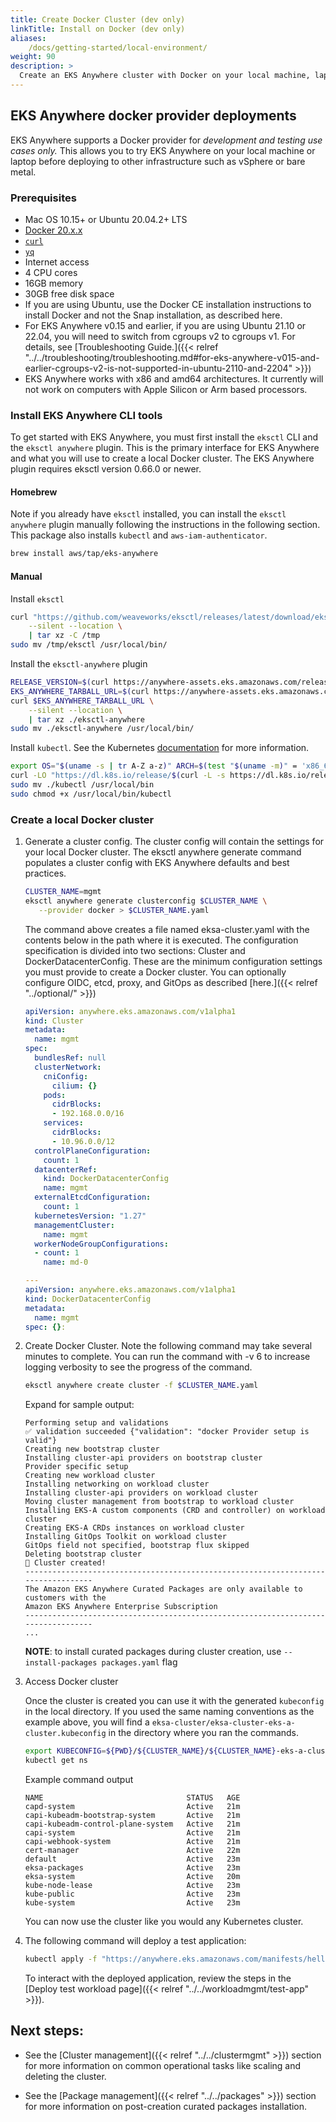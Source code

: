 ```yaml
---
title: Create Docker Cluster (dev only)
linkTitle: Install on Docker (dev only)
aliases:
    /docs/getting-started/local-environment/
weight: 90
description: >
  Create an EKS Anywhere cluster with Docker on your local machine, laptop, or cloud instance
---
```


## EKS Anywhere docker provider deployments

EKS Anywhere supports a Docker provider for *development and testing use cases only.* 
This allows you to try EKS Anywhere on your local machine or laptop before deploying to other infrastructure such as vSphere or bare metal.


### Prerequisites

* Mac OS 10.15+ or Ubuntu 20.04.2+ LTS
* [Docker 20.x.x](https://docs.docker.com/engine/install/)
* [`curl`](https://everything.curl.dev/get)
* [`yq`](https://github.com/mikefarah/yq/#install)
* Internet access
* 4 CPU cores
* 16GB memory
* 30GB free disk space
* If you are using Ubuntu, use the Docker CE installation instructions to install Docker and not the Snap installation, as described here.
* For EKS Anywhere v0.15 and earlier, if you are using Ubuntu 21.10 or 22.04, you will need to switch from cgroups v2 to cgroups v1. For details, see [Troubleshooting Guide.]({{< relref "../../troubleshooting/troubleshooting.md#for-eks-anywhere-v015-and-earlier-cgroups-v2-is-not-supported-in-ubuntu-2110-and-2204" >}})
* EKS Anywhere works with x86 and amd64 architectures. It currently will not work on computers with Apple Silicon or Arm based processors.

### Install EKS Anywhere CLI tools
To get started with EKS Anywhere, you must first install the `eksctl` CLI and the `eksctl anywhere` plugin.
This is the primary interface for EKS Anywhere and what you will use to create a local Docker cluster. The EKS Anywhere plugin requires eksctl version 0.66.0 or newer.

#### Homebrew

Note if you already have `eksctl` installed, you can install the `eksctl anywhere` plugin manually following the instructions in the following section.
This package also installs `kubectl` and `aws-iam-authenticator`.

```bash
brew install aws/tap/eks-anywhere
```

#### Manual

Install `eksctl`

```bash
curl "https://github.com/weaveworks/eksctl/releases/latest/download/eksctl_$(uname -s)_amd64.tar.gz" \
    --silent --location \
    | tar xz -C /tmp
sudo mv /tmp/eksctl /usr/local/bin/
```

Install the `eksctl-anywhere` plugin

```bash
RELEASE_VERSION=$(curl https://anywhere-assets.eks.amazonaws.com/releases/eks-a/manifest.yaml --silent --location | yq ".spec.latestVersion")
EKS_ANYWHERE_TARBALL_URL=$(curl https://anywhere-assets.eks.amazonaws.com/releases/eks-a/manifest.yaml --silent --location | yq ".spec.releases[] | select(.version==\"$RELEASE_VERSION\").eksABinary.$(uname -s | tr A-Z a-z).uri")
curl $EKS_ANYWHERE_TARBALL_URL \
    --silent --location \
    | tar xz ./eksctl-anywhere
sudo mv ./eksctl-anywhere /usr/local/bin/
```

Install `kubectl`. See the Kubernetes [documentation](https://kubernetes.io/docs/tasks/tools/) for more information.

```bash
export OS="$(uname -s | tr A-Z a-z)" ARCH=$(test "$(uname -m)" = 'x86_64' && echo 'amd64' || echo 'arm64')
curl -LO "https://dl.k8s.io/release/$(curl -L -s https://dl.k8s.io/release/stable.txt)/bin/${OS}/${ARCH}/kubectl"
sudo mv ./kubectl /usr/local/bin
sudo chmod +x /usr/local/bin/kubectl
```

### Create a local Docker cluster


<!-- this content needs to be indented so the numbers are automatically incremented -->

1. Generate a cluster config. The cluster config will contain the settings for your local Docker cluster. The eksctl anywhere generate command populates a cluster config with EKS Anywhere defaults and best practices.

   ```bash
   CLUSTER_NAME=mgmt
   eksctl anywhere generate clusterconfig $CLUSTER_NAME \
      --provider docker > $CLUSTER_NAME.yaml
   ```

   The command above creates a file named eksa-cluster.yaml with the contents below in the path where it is executed.
   The configuration specification is divided into two sections: Cluster and DockerDatacenterConfig.
   These are the minimum configuration settings you must provide to create a Docker cluster. You can optionally configure OIDC, etcd, proxy, and GitOps as described [here.]({{< relref "../optional/" >}})

   ```yaml
   apiVersion: anywhere.eks.amazonaws.com/v1alpha1
   kind: Cluster
   metadata:
     name: mgmt
   spec:
     bundlesRef: null
     clusterNetwork:
       cniConfig:
         cilium: {}
       pods:
         cidrBlocks:
         - 192.168.0.0/16
       services:
         cidrBlocks:
         - 10.96.0.0/12
     controlPlaneConfiguration:
       count: 1
     datacenterRef:
       kind: DockerDatacenterConfig
       name: mgmt
     externalEtcdConfiguration:
       count: 1
     kubernetesVersion: "1.27"
     managementCluster:
       name: mgmt
     workerNodeGroupConfigurations:
     - count: 1
       name: md-0

   ---
   apiVersion: anywhere.eks.amazonaws.com/v1alpha1
   kind: DockerDatacenterConfig
   metadata:
     name: mgmt
   spec: {}:
   ```

1. Create Docker Cluster. Note the following command may take several minutes to complete. You can run the command with -v 6 to increase logging verbosity to see the progress of the command. 

      ```bash
      eksctl anywhere create cluster -f $CLUSTER_NAME.yaml
      ```

     Expand for sample output:

      ```
      Performing setup and validations
      ✅ validation succeeded {"validation": "docker Provider setup is valid"}
      Creating new bootstrap cluster
      Installing cluster-api providers on bootstrap cluster
      Provider specific setup
      Creating new workload cluster
      Installing networking on workload cluster
      Installing cluster-api providers on workload cluster
      Moving cluster management from bootstrap to workload cluster
      Installing EKS-A custom components (CRD and controller) on workload cluster
      Creating EKS-A CRDs instances on workload cluster
      Installing GitOps Toolkit on workload cluster
      GitOps field not specified, bootstrap flux skipped
      Deleting bootstrap cluster
      🎉 Cluster created!
      ----------------------------------------------------------------------------------
      The Amazon EKS Anywhere Curated Packages are only available to customers with the
      Amazon EKS Anywhere Enterprise Subscription
      ----------------------------------------------------------------------------------
      ...
      ```
      **NOTE**: to install curated packages during cluster creation, use `--install-packages packages.yaml` flag  
   
1. Access Docker cluster

   Once the cluster is created you can use it with the generated `kubeconfig` in the local directory.
   If you used the same naming conventions as the example above, you will find a `eksa-cluster/eksa-cluster-eks-a-cluster.kubeconfig` in the directory where you ran the commands.

   ```bash
   export KUBECONFIG=${PWD}/${CLUSTER_NAME}/${CLUSTER_NAME}-eks-a-cluster.kubeconfig
   kubectl get ns
   ```
   Example command output
   ```
   NAME                                STATUS   AGE
   capd-system                         Active   21m
   capi-kubeadm-bootstrap-system       Active   21m
   capi-kubeadm-control-plane-system   Active   21m
   capi-system                         Active   21m
   capi-webhook-system                 Active   21m
   cert-manager                        Active   22m
   default                             Active   23m
   eksa-packages                       Active   23m
   eksa-system                         Active   20m
   kube-node-lease                     Active   23m
   kube-public                         Active   23m
   kube-system                         Active   23m
   ```

   You can now use the cluster like you would any Kubernetes cluster.

1. The following command will deploy a test application:
   
   ```bash
   kubectl apply -f "https://anywhere.eks.amazonaws.com/manifests/hello-eks-a.yaml"
   ```
   To interact with the deployed application, review the steps in the [Deploy test workload page]({{< relref "../../workloadmgmt/test-app" >}}).

## Next steps:
* See the [Cluster management]({{< relref "../../clustermgmt" >}}) section for more information on common operational tasks like scaling and deleting the cluster.

* See the [Package management]({{< relref "../../packages" >}}) section for more information on post-creation curated packages installation.
